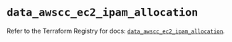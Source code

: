 # `data_awscc_ec2_ipam_allocation`

Refer to the Terraform Registry for docs: [`data_awscc_ec2_ipam_allocation`](https://registry.terraform.io/providers/hashicorp/awscc/0.70.0/docs/data-sources/ec2_ipam_allocation).

